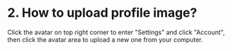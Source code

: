 # 2. How to upload profile image?
Click the avatar on top right corner to enter "Settings" and click "Account", then click the avatar area to upload a new one from your computer.
